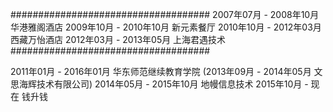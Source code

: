 ####################################
2007年07月 - 2008年10月  华港雅阁酒店
2009年10月 - 2010年10月  新元素餐厅 
2010年10月 - 2012年03月  西藏万怡酒店 
2012年03月 - 2013年05月  上海君遇技术
####################################


2011年01月 - 2016年01月 华东师范继续教育学院
(2013年09月 - 2014年05月 文思海辉技术有限公司)
2014年05月 - 2015年10月 地幔信息技术
2015年10月 - 现在       钱升钱 	